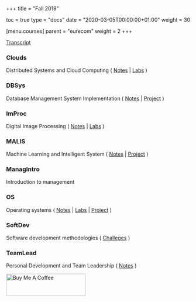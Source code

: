 +++
title = "Fall 2019"

toc = true
type = "docs"
date = "2020-03-05T00:00:00+01:00"
weight = 30

[menu.courses]
    parent = "eurecom"
    weight = 2
+++

[Transcript](/files/transcript-fall2019.pdf)

### Clouds
Distributed Systems and Cloud Computing ( [Notes](/files/notes/clouds-notes.pdf) | [Labs](https://gitlab.eurecom.fr/bouzaien/clouds-labs) )
### DBSys
Database Management System Implementation ( [Notes](/files/notes/dbsys-notes.pdf) | [Project](https://gitlab.eurecom.fr/dbsys-groupe-aq/java-minibase) )
### ImProc
Digital Image Processing ( [Notes](/files/notes/improc-notes.pdf) | [Labs](https://gitlab.eurecom.fr/bouzaien/improc_labs) )
### MALIS
Machine Learning and Intelligent System ( [Notes](/files/notes/malis-notes.pdf) | [Project](https://gitlab.eurecom.fr/malis-group13/traffic-signs-detection-and-classification) )
### ManagIntro
Introduction to management
### OS
Operating systems ( [Notes](/files/notes/os-notes.pdf) | [Labs](https://gitlab.eurecom.fr/bouzaien/os_labs) | [Project](/project/identify-and-shoot/) )
### SoftDev
Software development methodologies ( [Challeges](https://gitlab.eurecom.fr/bouzaien/softdev-challenges) )
### TeamLead
Personal Development and Team Leadership ( [Notes](/files/notes/teamlead-notes.pdf) )

<a href="https://www.buymeacoffee.com/bouzaien" target="_blank"><img src="https://cdn.buymeacoffee.com/buttons/v2/default-blue.png" alt="Buy Me A Coffee" style="height: 60px !important;width: 217px !important;" ></a>